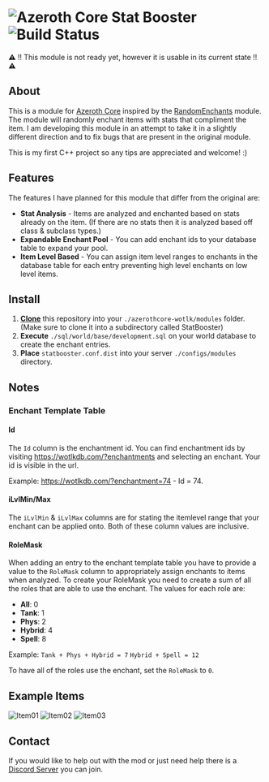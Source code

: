 # ![Azeroth Core](https://i.imgur.com/fQwb8m3.png) Stat Booster ![Build Status](https://github.com/anchydev/statbooster/actions/workflows/core-build.yml/badge.svg)
⚠️ !! This module is not ready yet, however it is usable in its current state !! ⚠️
## About
This is a module for [Azeroth Core](https://github.com/azerothcore/azerothcore-wotlk) inspired by the [RandomEnchants](https://github.com/azerothcore/mod-random-enchants) module. 
The module will randomly enchant items with stats that compliment the item.
I am developing this module in an attempt to take it in a slightly different direction and to fix bugs that are present in the original module.

This is my first C++ project so any tips are appreciated and welcome! :)

## Features
The features I have planned for this module that differ from the original are:
- **Stat Analysis** - Items are analyzed and enchanted based on stats already on the item. (If there are no stats then it is analyzed based off class & subclass types.)
- **Expandable Enchant Pool** - You can add enchant ids to your database table to expand your pool.
- **Item Level Based** - You can assign item level ranges to enchants in the database table for each entry preventing high level enchants on low level items.
 
## Install
1. **[Clone](https://git-scm.com/docs/git-clone)** this repository into your `./azerothcore-wotlk/modules` folder. (Make sure to clone it into a subdirectory called StatBooster)
2. **Execute** `./sql/world/base/development.sql` on your world database to create the enchant entries.
3. **Place** `statbooster.conf.dist` into your server `./configs/modules` directory.

## Notes
### Enchant Template Table
#### Id
The `Id` column is the enchantment id. You can find enchantment ids by visiting https://wotlkdb.com/?enchantments and selecting an enchant. Your id is visible in the url.

Example: https://wotlkdb.com/?enchantment=74 - Id = 74.
#### iLvlMin/Max
The `iLvlMin` & `iLvlMax` columns are for stating the itemlevel range that your enchant can be applied onto. Both of these column values are inclusive.

#### RoleMask
When adding an entry to the enchant template table you have to provide a value to the `RoleMask` column to appropriately assign enchants to items when analyzed.
To create your RoleMask you need to create a sum of all the roles that are able to use the enchant.
The values for each role are:

- **All**: 0
- **Tank**: 1
- **Phys**: 2
- **Hybrid**: 4
- **Spell**: 8

Example: `Tank + Phys + Hybrid = 7` `Hybrid + Spell = 12`

To have all of the roles use the enchant, set the `RoleMask` to `0`.

## Example Items
![Item01](https://i.imgur.com/MYgpZKK.png)
![Item02](https://i.imgur.com/qCgx7XS.png)
![Item03](https://i.imgur.com/nnh3YA1.png)

## Contact
If you would like to help out with the mod or just need help there is a [Discord Server](https://discord.gg/xdVPGcpJ8C) you can join.
